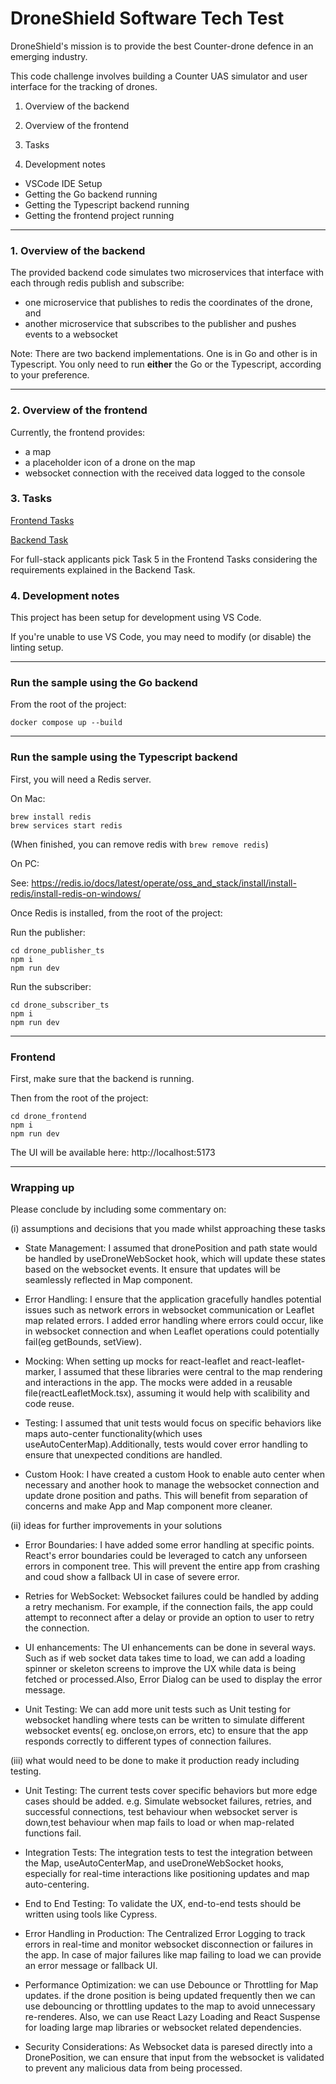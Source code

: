 # DroneShield Software Tech Test

DroneShield's mission is to provide the best Counter-drone defence in an emerging industry.

This code challenge involves building a Counter UAS simulator and user interface for the tracking of drones.

1. Overview of the backend
2. Overview of the frontend
3. Tasks

4. Development notes

- VSCode IDE Setup
- Getting the Go backend running
- Getting the Typescript backend running
- Getting the frontend project running

---

### 1. Overview of the backend

The provided backend code simulates two microservices that interface with each through redis publish and subscribe:

- one microservice that publishes to redis the coordinates of the drone, and
- another microservice that subscribes to the publisher and pushes events to a websocket

Note: There are two backend implementations. One is in Go and other is in Typescript. You only need to run **either** the Go or the Typescript, according to your preference.

---

### 2. Overview of the frontend

Currently, the frontend provides:

- a map
- a placeholder icon of a drone on the map
- websocket connection with the received data logged to the console

### 3. Tasks

[Frontend Tasks](./TASKS.frontend.md)

[Backend Task](./TASKS.backend.md)

For full-stack applicants pick Task 5 in the Frontend Tasks considering the requirements explained in the Backend Task.

### 4. Development notes

This project has been setup for development using VS Code.

If you're unable to use VS Code, you may need to modify (or disable) the linting setup.

---

### Run the sample using the Go backend

From the root of the project:

```
docker compose up --build
```

---

### Run the sample using the Typescript backend

First, you will need a Redis server.

On Mac:

```
brew install redis
brew services start redis
```

(When finished, you can remove redis with `brew remove redis`)

On PC:

See: https://redis.io/docs/latest/operate/oss_and_stack/install/install-redis/install-redis-on-windows/

Once Redis is installed, from the root of the project:

Run the publisher:

```
cd drone_publisher_ts
npm i
npm run dev
```

Run the subscriber:

```
cd drone_subscriber_ts
npm i
npm run dev
```

---

### Frontend

First, make sure that the backend is running.

Then from the root of the project:

```
cd drone_frontend
npm i
npm run dev
```

The UI will be available here: http://localhost:5173

---

### Wrapping up

Please conclude by including some commentary on:

(i) assumptions and decisions that you made whilst approaching these tasks

 - State Management: I assumed that dronePosition and path state would be handled by useDroneWebSocket hook, which will update these states based on the websocket events. It ensure that updates will be seamlessly reflected in Map component.

- Error Handling: I ensure that the application gracefully handles potential issues such as network errors in websocket communication or Leaflet map related errors. I added error handling where errors could occur, like in websocket connection and when Leaflet operations could potentially fail(eg  getBounds, setView).

- Mocking: When setting up mocks for react-leaflet and react-leaflet-marker, I assumed that these libraries were central to the map rendering and interactions in the app. The mocks were added in a reusable file(reactLeafletMock.tsx), assuming it would help with scalibility and code reuse.

- Testing:  I assumed that unit tests would focus on specific behaviors like maps auto-center functionality(which uses useAutoCenterMap).Additionally, tests would cover error handling to ensure that unexpected conditions are handled.
  
- Custom Hook: I have created a custom Hook to enable auto center when necessary and another hook to manage the websocket connection and update drone position and paths. This will benefit from separation of concerns and make App and Map component more cleaner.

(ii) ideas for further improvements in your solutions

- Error Boundaries: I have added some error handling at specific points. React's error boundaries could be leveraged to catch any unforseen errors in component tree. This will prevent the entire app from crashing and coud show a fallback UI in case of severe error.

- Retries for WebSocket: Websocket failures could be handled by adding a retry mechanism. For example, if the connection fails, the app could attempt to reconnect after a delay or provide an option to user to retry the connection.
  
- UI enhancements:  The UI enhancements can be done in several ways. Such as if web socket data takes time to load, we can add a loading spinner or skeleton screens to improve the UX while data is being fetched or processed.Also, Error Dialog can be used to display the error message.
  
- Unit Testing: We can add more unit tests such as Unit testing for websocket handling where tests can be written to simulate different websocket events( eg. onclose,on errors, etc) to ensure that the app responds correctly to different types of connection failures.

(iii) what would need to be done to make it production ready including testing.

- Unit Testing: The current tests cover specific behaviors but more edge cases should be added. e.g.  Simulate websocket failures, retries, and successful connections, test behaviour when websocket server is down,test behaviour when map fails to load or when map-related functions fail.
  
- Integration Tests: The integration tests to test the integration between the Map, useAutoCenterMap, and useDroneWebSocket hooks, especially for real-time interactions like positioning updates and map auto-centering.

- End to End Testing: To validate the UX, end-to-end tests should be written using tools like Cypress.

- Error Handling in Production: The Centralized Error Logging to track errors in real-time and monitor websocket disconnection or failures in the app. In case of major failures like map failing to load we can provide an error message or fallback UI.
  
- Performance Optimization: we can use Debounce or Throttling for Map updates. if the drone position is being updated frequently then we can use debouncing or throttling updates to the map to avoid unnecessary re-renderes. Also, we can use React Lazy Loading and React Suspense for loading large map libraries or websocket related  dependencies.
  
- Security Considerations: As Websocket data is paresed directly into a DronePosition, we can ensure that input from the websocket is validated to prevent any malicious data from being processed.
  
